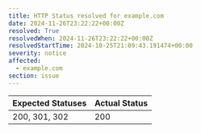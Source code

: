 ```yaml
---
title: HTTP Status resolved for example.com
date: 2024-11-26T23:22:22+00:00Z
resolved: True
resolvedWhen: 2024-11-26T23:22:22+00:00Z
resolvedStartTime: 2024-10-25T21:09:43.191474+00:00
severity: notice
affected:
  - example.com
section: issue
---
```


| Expected Statuses | Actual Status  |
|-------------------|----------------|
| 200, 301, 302 | 200 |
